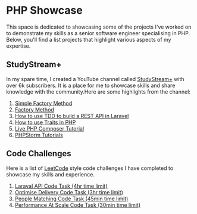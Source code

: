# PHP Showcase

This space is dedicated to showcasing some of the projects I've worked on to demonstrate my skills as a senior software
engineer specialising in PHP. Below, you'll find a list projects that highlight various aspects of my expertise.

## StudyStream+

In my spare time, I created a YouTube channel called [StudyStream+](https://www.youtube.com/@StudyStreamPlus) with over
6k subscribers. It is a place for me to showcase skills and share knowledge with the community.Here are some highlights
from the channel:

1. [Simple Factory Method](https://github.com/study-stream-plus/simple-factory)
2. [Factory Method](https://github.com/study-stream-plus/factory-method-pattern)
3. [How to use TDD to build a REST API in Laravel](https://www.youtube.com/playlist?list=PLrIm-p2rpV0F-rl4NPjNslEmW-D83AHOr)
4. [How to use Traits in PHP](https://www.youtube.com/watch?v=PthkEj-TNLc)
5. [Live PHP Composer Tutorial](https://www.youtube.com/watch?v=6Q7rCl5xlUY&list=PLrIm-p2rpV0Fy93MCcC1Co0BuccJk6QqX)
6. [PHPStorm Tutorials](https://www.youtube.com/playlist?list=PLrIm-p2rpV0HMYSD0fGDpL_jsmqhBElvG)

## Code Challenges

Here is a list of [LeetCode](https://leetcode.com/) style code challenges I have completed to showcase my skills and
experience.

1. [Laraval API Code Task (4hr time limit)](https://github.com/revalgovender/api-code-task)
2. [Optimise Delivery Code Task (3hr time limit)](https://github.com/revalgovender/optmise-delivery-code-task)
3. [People Matching Code Task (45min time limit)](https://github.com/revalgovender/people-matching)
4. [Performance At Scale Code Task (30min time limit)](https://github.com/revalgovender/performance-at-scale-code-task)